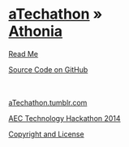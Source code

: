 [aTechathon](../index.html ) &raquo;<br>[Athonia]( ./index.html )
===

<p id=rm >
	<a href=JavaScript:displayPage("#readme.md#rm"); >Read Me</a>
</p>

<i class="fa fa-github"></i> [Source Code on GitHub]( https://github.com/atechathon/atechathon.github.io/athonia/ )  
<br>
<br>

<i class="fa fa-tumblr-square"></i> [aTechathon.tumblr.com]( http://atechathon.tumblr.com )

<i class="fa fa-external-link"></i> [AEC Technology Hackathon 2014 ]( https://www.hackerleague.org/hackathons/aec-technology-hackathon-2014/ )

<i class="fa fa-copy"></i> [Copyright and License]( https://github.com/aTechathon/atechathon.github.io/blob/master/atechathon-copyright-and-mit-license.md )